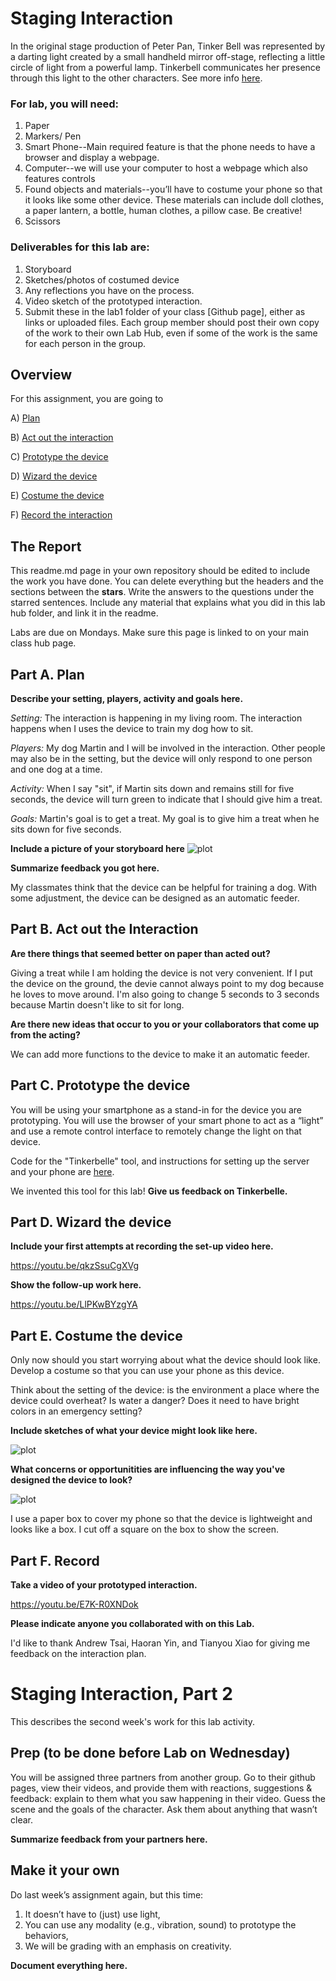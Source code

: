 

# Staging Interaction

In the original stage production of Peter Pan, Tinker Bell was represented by a darting light created by a small handheld mirror off-stage, reflecting a little circle of light from a powerful lamp. Tinkerbell communicates her presence through this light to the other characters. See more info [here](https://en.wikipedia.org/wiki/Tinker_Bell). 

### For lab, you will need:

1. Paper
1. Markers/ Pen
1. Smart Phone--Main required feature is that the phone needs to have a browser and display a webpage.
1. Computer--we will use your computer to host a webpage which also features controls
1. Found objects and materials--you’ll have to costume your phone so that it looks like some other device. These materials can include doll clothes, a paper lantern, a bottle, human clothes, a pillow case. Be creative!
1. Scissors

### Deliverables for this lab are: 
1. Storyboard
1. Sketches/photos of costumed device
1. Any reflections you have on the process.
1. Video sketch of the prototyped interaction.
1. Submit these in the lab1 folder of your class [Github page], either as links or uploaded files. Each group member should post their own copy of the work to their own Lab Hub, even if some of the work is the same for each person in the group.


## Overview
For this assignment, you are going to 

A) [Plan](#part-a-plan) 

B) [Act out the interaction](#part-b-act-out-the-interaction) 

C) [Prototype the device](#part-c-prototype-the-device)

D) [Wizard the device](#part-d-wizard-the-device) 

E) [Costume the device](#part-e-costume-the-device)

F) [Record the interaction](#part-f-record)

## The Report
This readme.md page in your own repository should be edited to include the work you have done. You can delete everything but the headers and the sections between the **stars**. Write the answers to the questions under the starred sentences. Include any material that explains what you did in this lab hub folder, and link it in the readme.

Labs are due on Mondays. Make sure this page is linked to on your main class hub page.

## Part A. Plan 

**Describe your setting, players, activity and goals here.**

_Setting:_ The interaction is happening in my living room. The interaction happens when I uses the device to train my dog how to sit.

_Players:_ My dog Martin and I will be involved in the interaction. Other people may also be in the setting, but the device will only respond to one person and one dog at a time.

_Activity:_ When I say "sit", if Martin sits down and remains still for five seconds, the device will turn green to indicate that I should give him a treat.

_Goals:_ Martin's goal is to get a treat. My goal is to give him a treat when he sits down for five seconds.

**Include a picture of your storyboard here**
![plot](storyboard.jpg)

**Summarize feedback you got here.**

My classmates think that the device can be helpful for training a dog. With some adjustment, the device can be designed as an automatic feeder.


## Part B. Act out the Interaction

**Are there things that seemed better on paper than acted out?**

Giving a treat while I am holding the device is not very convenient. If I put the device on the ground, the devie cannot always point to my dog because he loves to move around. I'm also going to change 5 seconds to 3 seconds because Martin doesn't like to sit for long.

**Are there new ideas that occur to you or your collaborators that come up from the acting?**

We can add more functions to the device to make it an automatic feeder.


## Part C. Prototype the device

You will be using your smartphone as a stand-in for the device you are prototyping. You will use the browser of your smart phone to act as a “light” and use a remote control interface to remotely change the light on that device. 

Code for the "Tinkerbelle" tool, and instructions for setting up the server and your phone are [here](https://github.com/FAR-Lab/tinkerbelle).

We invented this tool for this lab! 
**Give us feedback on Tinkerbelle.**

## Part D. Wizard the device

**Include your first attempts at recording the set-up video here.**

https://youtu.be/qkzSsuCgXVg

**Show the follow-up work here.**

https://youtu.be/LlPKwBYzgYA

## Part E. Costume the device

Only now should you start worrying about what the device should look like. Develop a costume so that you can use your phone as this device.

Think about the setting of the device: is the environment a place where the device could overheat? Is water a danger? Does it need to have bright colors in an emergency setting?

**Include sketches of what your device might look like here.**

![plot](prototype.jpg)

**What concerns or opportunitities are influencing the way you've designed the device to look?**

![plot](device.jpg)

I use a paper box to cover my phone so that the device is lightweight and looks like a box. I cut off a square on the box to show the screen. 

## Part F. Record

**Take a video of your prototyped interaction.**

https://youtu.be/E7K-R0XNDok

**Please indicate anyone you collaborated with on this Lab.**

I'd like to thank Andrew Tsai, Haoran Yin, and Tianyou Xiao for giving me feedback on the interaction plan.

# Staging Interaction, Part 2 

This describes the second week's work for this lab activity.


## Prep (to be done before Lab on Wednesday)

You will be assigned three partners from another group. Go to their github pages, view their videos, and provide them with reactions, suggestions & feedback: explain to them what you saw happening in their video. Guess the scene and the goals of the character. Ask them about anything that wasn’t clear. 

**Summarize feedback from your partners here.**

## Make it your own

Do last week’s assignment again, but this time: 
1) It doesn’t have to (just) use light, 
2) You can use any modality (e.g., vibration, sound) to prototype the behaviors, 
3) We will be grading with an emphasis on creativity. 

**Document everything here.**

